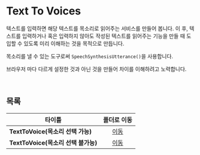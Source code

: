 # Text To Voices
텍스트를 입력하면 해당 텍스트를 목소리로 읽어주는 서비스를 만들어 봅니다. 이 후, 텍스트를 입력하거나 혹은 입력하지 않아도 작성된 텍스트를 읽어주는 기능을 만들 때 도입할 수 있도록 미리 이해하는 것을 목적으로 만듭니다.   

목소리를 낼 수 있는 도구로써 ```SpeechSynthesisUtterance()```을 사용합니다.   

브라우저 마다 다르게 설정한 것과 아닌 것을 만들어 차이를 이해하려고 노력합니다.   

<br/>

## 목록
|타이틀|폴더로 이동|
|---|:---:|
|**TextToVoice(목소리 선택 가능)**|[이동](https://github.com/Hschan2/ToyProject/tree/master/TextToVoices/TextToVoice)|
|**TextToVoice(목소리 선택 블가능)**|[이동](https://github.com/Hschan2/ToyProject/tree/master/TextToVoices/TextToVoice2)|